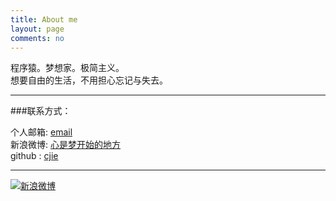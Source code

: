 ```yaml
---
title: About me
layout: page
comments: no
---
```


程序猿。梦想家。极简主义。  
想要自由的生活，不用担心忘记与失去。

----

###联系方式：        

个人邮箱: [email](mailto:jeff@lequ.org)     
新浪微博: [心是梦开始的地方](http://weibo.com/u/1673924241)	 
github : [cjie](http://cjie.github.com)        

----


[![新浪微博](http://service.t.sina.com.cn/widget/qmd/1673924241/1bf42c7d/1.png)](http://weibo.com/u/1673924241?s=6uyXnP)


<script type="text/javascript" src="http://www.douban.com/service/badge/mydreamly/?show=collection&amp;n=8&amp;columns=4&amp;hidelogo=yes" ></script>



